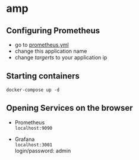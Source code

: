 # amp

## Configuring Prometheus

- go to [prometheus.yml](https://github.com/reisneto/amp/blob/master/prometheus/config/prometheus.yml#L14)
- change this application name 
- change *targerts* to your application ip

## Starting containers

`docker-compose up -d`

## Opening Services on the browser
- Prometheus  
    `localhost:9090`

- Grafana  
    `localhost:3001`  
    login/password: admin
